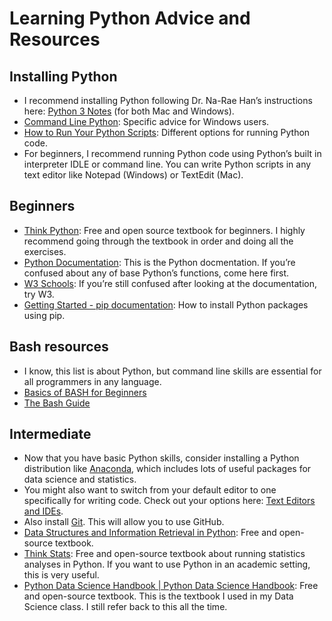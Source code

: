# Learning Python Advice and Resources
## Installing Python
+ I recommend installing Python following Dr. Na-Rae Han’s instructions here: [Python 3 Notes](https://sites.pitt.edu/~naraehan/python3/) (for both Mac and Windows). 
+ [Command Line Python](https://learn.adafruit.com/using-python-on-windows-10/command-line-python): Specific advice for Windows users.
+ [How to Run Your Python Scripts](https://realpython.com/run-python-scripts/): Different options for running Python code.
+ For beginners, I recommend running Python code using Python’s built in interpreter IDLE or command line. You can write Python scripts in any text editor like Notepad (Windows) or TextEdit (Mac).

## Beginners
+ [Think Python](https://greenteapress.com/thinkpython2/html/index.html): Free and open source textbook for beginners. I highly recommend going through the textbook in order and doing all the exercises.
+ [Python Documentation](https://docs.python.org/3/): This is the Python docmentation. If you’re confused about any of base Python’s functions, come here first.
+ [W3 Schools](https://www.w3schools.com/python/default.asp): If you’re still confused after looking at the documentation, try W3.
+ [Getting Started - pip documentation](https://pip.pypa.io/en/latest/getting-started/): How to install Python packages using pip. 


## Bash resources
+ I know, this list is about Python, but command line skills are essential for all programmers in any language. 
+ [Basics of BASH for Beginners](https://towardsdatascience.com/basics-of-bash-for-beginners-92e53a4c117a)
+ [The Bash Guide](https://guide.bash.academy/)

## Intermediate
+ Now that you have basic Python skills, consider installing a Python distribution like [Anaconda](https://www.anaconda.com/products/distribution), which includes lots of useful packages for data science and statistics.
+ You might also want to switch from your default editor to one specifically for writing code. Check out your options here: [Text Editors and IDEs](https://www.fullstackpython.com/text-editors-ides.html). 
+ Also install [Git](https://git-scm.com/downloads). This will allow you to use GitHub.
+ [Data Structures and Information Retrieval in Python](https://allendowney.github.io/DSIRP/): Free and open-source textbook.
+ [Think Stats](https://greenteapress.com/thinkstats2/html/index.html): Free and open-source textbook about running statistics analyses in Python. If you want to use Python in an academic setting, this is very useful. 
+ [Python Data Science Handbook | Python Data Science Handbook](https://jakevdp.github.io/PythonDataScienceHandbook/index.html): Free and open-source textbook. This is the textbook I used in my Data Science class. I still refer back to this all the time. 
